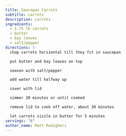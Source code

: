 ```yaml
---
title: Saucepan Carrots
subtitle: carrots
description: carrots
ingredients:
  - 1.75 lb carrots
  - butter
  - bay leaves
  - salt/pepper
directions: |-
  chop carrots horizontal till they fit in saucepan

  put butter and bay leaves on top

  season with salt/pepper

  add water till halfway up

  cover with lid

  simmer 20 minutes or until cooked

  remove lid to cook off water, about 30 minutes

  let carrots sizzle in butter for 5 minutes
servings: "6"
author_name: Matt Rodigheri
---
```

